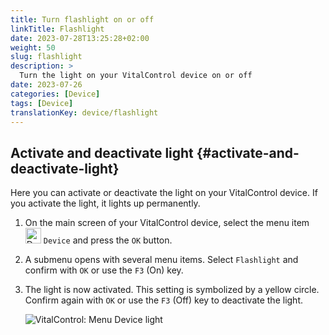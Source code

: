 ```yaml
---
title: Turn flashlight on or off
linkTitle: Flashlight
date: 2023-07-28T13:25:28+02:00
weight: 50
slug: flashlight
description: >
  Turn the light on your VitalControl device on or off
date: 2023-07-26
categories: [Device]
tags: [Device]
translationKey: device/flashlight
---
```

## Activate and deactivate light {#activate-and-deactivate-light}

Here you can activate or deactivate the light on your VitalControl device. If you activate the light, it lights up permanently.

1. On the main screen of your VitalControl device, select the menu item <img src="/icons/device.svg" width="25" align="bottom" alt="Device" /> `Device` and press the `OK` button.

2. A submenu opens with several menu items. Select `Flashlight` and confirm with `OK` or use the `F3` (On) key.

3. The light is now activated. This setting is symbolized by a yellow circle. Confirm again with `OK` or use the `F3` (Off) key to deactivate the light.

   ![VitalControl: Menu Device light](../images/light.png "Activate and deactivate light")
